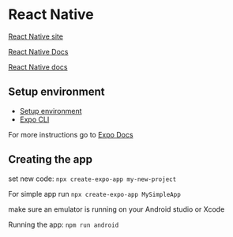 # React Native 

[React Native site](https://reactnative.dev/)

[React Native Docs](https://reactnative.dev/docs/getting-started)

[React Native docs](https://reactnative.dev/docs/getting-started)

## Setup environment
* [Setup environment](https://docs.expo.dev/get-started/set-up-your-environment/)
* [Expo CLI](https://docs.expo.dev/workflow/expo-cli/)


For more instructions go to [Expo Docs](https://docs.expo.dev/)

## Creating the app

set new code: ```npx create-expo-app my-new-project```

For simple app run ```npx create-expo-app MySimpleApp```

make sure an emulator is running on your Android studio or Xcode

Running the app: ```npm run android```


